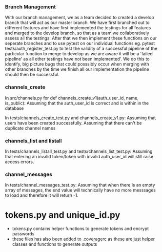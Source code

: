### Branch Management
With our branch management, we as a team decided to created a develop branch that will act as our master branch. We have first branched out to different features and have first implemented the testings for all features and merged to the develop branch, so that as a team we collaboratively assess all the testings. After that we then implement these functions on our seperate branches and to use pytest on our individual functions eg. pytest tests/auth_register_test.py to test the validity of a successful pipeline of the particular function to merge to develop as we are aware it will be a 'failed pipeline' as all other testings have not been implemented'. We do this to identify, big picture bugs that could posssibly occur when merging with other branches by the time we finish all our implementation the pipeline should then be successful.

### channels_create
In src/channels.py for def channels_create_v1(auth_user_id, name, is_public):
Assuming that the auth_user_id is correct and is within in the database

In tests/channels_create_test.py and channels_create_v1.py:
Assuming that users have been created successfully.
Assuming that there can't be duplicate channel names 

### channels_list and listall
In tests/channels_listall_test.py and tests/channels_list_test.py:
Assuming that entering an invalid token/token with invalid auth_user_id will still raise access errors.

### channel_messages
In tests/channel_messages_test.py:
Assuming that when there is an empty array of messages, the end value will technically have no more messsages to load and therefore it will return -1.

# tokens.py and unique_id.py
- tokens.py contains helper functions to generate tokens and encrypt passwords
- these files has also been added to .coveragerc as these are just helper classes and functions to generate outputs